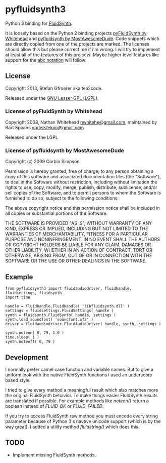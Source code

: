 # pyfluidsynth3

Python 3 binding for [FluidSynth](http://www.fluidsynth.org/). 

It is loosely based on the Python 2 binding projects [pyFluidSynth by Whitehead](http://code.google.com/p/pyfluidsynth/) and [pyfluidsynth by MostAwesomeDude](https://github.com/MostAwesomeDude/pyfluidsynth). Code snippets which are directly copied from one of the projects are marked. The licenses should allow this but please correct me if i'm wrong. I will try to implement at least all of the features of this projects. Maybe higher level features like support for the [abc notation](http://abcnotation.com/) will follow.

## License

Copyright 2013, Stefan Gfroerer aka tea2code.

Released under the [GNU Lesser GPL (LGPL)](http://www.gnu.org/copyleft/lesser.html).

### License of pyFluidSynth by Whitehead

Copyright 2008, Nathan Whitehead <nwhitehe@gmail.com>, maintained by Bart Spaans <onderstekop@gmail.com> 

Released under the LGPL

### License of pyfluidsynth by MostAwesomeDude

Copyright (c) 2009 Corbin Simpson

Permission is hereby granted, free of charge, to any person
obtaining a copy of this software and associated documentation
files (the "Software"), to deal in the Software without
restriction, including without limitation the rights to use,
copy, modify, merge, publish, distribute, sublicense, and/or sell
copies of the Software, and to permit persons to whom the
Software is furnished to do so, subject to the following
conditions:

The above copyright notice and this permission notice shall be
included in all copies or substantial portions of the Software.

THE SOFTWARE IS PROVIDED "AS IS", WITHOUT WARRANTY OF ANY KIND,
EXPRESS OR IMPLIED, INCLUDING BUT NOT LIMITED TO THE WARRANTIES
OF MERCHANTABILITY, FITNESS FOR A PARTICULAR PURPOSE AND
NONINFRINGEMENT. IN NO EVENT SHALL THE AUTHORS OR COPYRIGHT
HOLDERS BE LIABLE FOR ANY CLAIM, DAMAGES OR OTHER LIABILITY,
WHETHER IN AN ACTION OF CONTRACT, TORT OR OTHERWISE, ARISING
FROM, OUT OF OR IN CONNECTION WITH THE SOFTWARE OR THE USE OR
OTHER DEALINGS IN THE SOFTWARE.

## Example

    from pyfluidsynth3 import fluidaudiodriver, fluidhandle, fluidsettings, fluidsynth
    import time
    
    handle = fluidhandle.FluidHandle( 'libfluidsynth.dll' )
    settings = fluidsettings.FluidSettings( handle )
    synth = fluidsynth.FluidSynth( handle, settings )
    synth.load_soundfont( 'soundfont.sf2' )
    driver = fluidaudiodriver.FluidAudioDriver( handle, synth, settings )
    
    synth.noteon( 0, 79, 1.0 )
    time.sleep( 1 )
    synth.noteoff( 0, 79 )

## Development

I normally prefer camel case function and variable names. But to give a uniform look with the native FluidSynth functions i used an underscore based style.

I tried to give every method a meaningful result which also matches more the original FluidSynth behavior. To make things easier FluidSynth results are translated if possible. For example methods like *noteon()* return a boolean instead of *FLUID_OK* or *FLUID_FAILED*.

If you try to access FluidSynth raw method you must encode every string parameter because of Python 3's navtive unicode support (which is by the way great). I added a utility method *fluidstring()* which does this.

## TODO

- Implement missing FluidSynth methods.